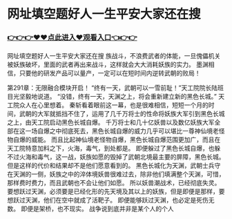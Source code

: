 # 网址填空题好人一生平安大家还在搜

### <a href="https://github.com/xinfue/dunp/issues/2">👉👉👉♥♥点此进入♥观看入口👈👉👉</a>

网址填空题好人一生平安大家还在搜
 族战斗，不浪费武者的体能，一旦傀儡机关被妖族破坏，里面的武者再出来战斗，这样就会大大消耗妖族的实力。
    墨渊相信，只要他的研发产品可以量产，一定可以在短时间内逆转武朝的败局！

第291章：无限融合模块开启！
    “终有一天，武朝可以一雪前耻！”天工院院长陆班目光坚毅地说道。
    “没错，终有一天，天渊之上，将会重新建立新的黑色长城。”
    天工院众人在心里想着。
    秦斩看着眼前这一幕，也是很难相信，短短一个月的时间，武朝的大军就抵挡不住了，运用了几千万将士的性命将妖族大军引到黑色长城之上，由天工院启动黑色长城自爆。
    千万将士和几十亿妖兽以及数亿妖族大军全部在这一场自爆之中彻底死去，黑色长城自爆的威力几乎可以堪比一尊神仙境老怪物自爆的威能。
    而且比起神仙境老怪物自爆，黑色长城自爆范围更加广，而且在天工院特意加料之下，火海，毒气，到处都是。
    即便躲过了黑色长城自爆，也躲不过火海和毒气，这一战，妖族如愿的毁掉了武朝北境最主要的屏障，黑色长城。
    但是这样的代价和结果却不是他们愿意看到的。
    黑色长城化为天渊，武朝士兵守在天渊的一侧，妖族之中的淬体境妖兽很难过去，除非他们填满整个天渊，可惜，那样费时费力，而且武朝也不会让他们如愿。
    所以妖兽潮战术，已经彻底失灵。
    要想跃过天渊，必须要是已经化形的先天境及其以上的妖族，但是即便是那样，要想跃过天渊，他们在空中就成了活靶子。
    即便能够跃过天渊，也必定是死伤无数。
    即便是架桥，也不现实。
    战争说到底并非是某个人的个人
